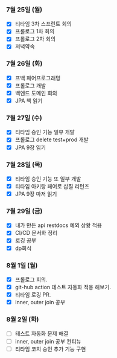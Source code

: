 ### 7월 25일 (월)
- [x] 티타임 3차 스프린트 회의
- [x] 프롤로그 1차 회의 
- [x] 프롤로그 2차 회의
- [x] 저녁약속

### 7월 26일 (화)
- [x] 프백 페어프로그래밍
- [x] 프롤로그 개발
- [x] 백엔드 도메인 회의 
- [x] JPA 책 읽기

### 7월 27일 (수)
- [x] 티타임 승인 기능 일부 개발
- [x] 프롤로그 delete test+prod 개발
- [x] JPA 9장 읽기

### 7월 28일 (목)
- [x] 티타임 승인 기능 또 일부 개발
- [x] 티타임 아키랑 페어로 삽질 리턴즈
- [x] JPA 9장 마저 읽기

### 7월 29일 (금)
- [x] 내가 만든 api restdocs 예외 상황 적용 
- [x] CI/CD 문서화 정리
- [x] 로깅 공부   
- [x] dp회식 

### 8월 1일 (월)
- [x] 프롤로그 회의.
- [x] git-hub action 테스트 자동화 적용 해보기.
- [x] 티타임 로깅 PR. 
- [x] inner, outer join 공부

### 8월 2일 (화)
- [ ] 테스트 자동화 문제 해결
- [ ] inner, outer join 공부 컨티뉴
- [ ] 티타임 코치 승인 추가 기능 구현
